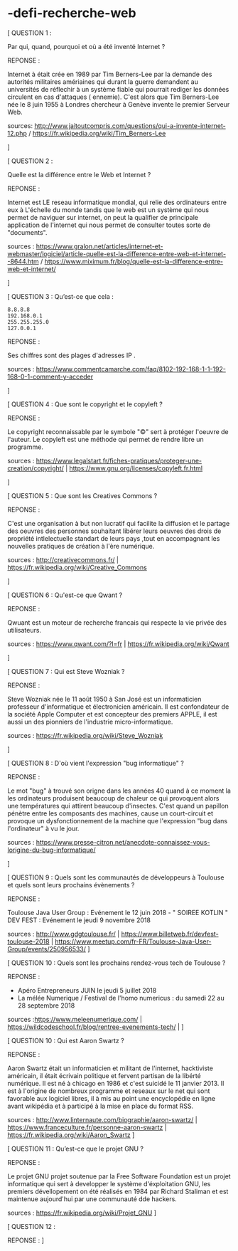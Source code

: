 # -defi-recherche-web


 [    QUESTION 1 :
 
Par qui, quand, pourquoi et où a été inventé Internet ?
 

REPONSE : 

Internet à était crée en 1989 par Tim Berners-Lee par la demande des autorités militaires amériaines qui  durant la guerre  demandent au universités de réflechir à un système fiable qui pourrait rediger les données circulent  en cas d'attaques ( ennemie).
C'est alors que Tim Berners-Lee  née le 8 juin 1955 à Londres  chercheur à Genève invente le premier Serveur Web. 

sources: http://www.jaitoutcompris.com/questions/qui-a-invente-internet-12.php / https://fr.wikipedia.org/wiki/Tim_Berners-Lee

 ]




[  QUESTION 2 : 

Quelle est la différence entre le Web et Internet ?

 REPONSE : 

Internet est LE reseau informatique mondial, qui relie des ordinateurs entre eux à L'échelle du monde tandis que le web est un système qui nous permet de naviguer sur internet, on peut la qualifier de principale application de l'internet qui nous permet de consulter toutes sorte de "documents".

sources : https://www.gralon.net/articles/internet-et-webmaster/logiciel/article-quelle-est-la-difference-entre-web-et-internet--8644.htm / https://www.miximum.fr/blog/quelle-est-la-difference-entre-web-et-internet/

]

[   QUESTION 3 : Qu’est-ce que cela :

    8.8.8.8
    192.168.0.1
    255.255.255.0
    127.0.0.1

 REPONSE : 

Ses chiffres sont des plages d'adresses IP .

sources : https://www.commentcamarche.com/faq/8102-192-168-1-1-192-168-0-1-comment-y-acceder

 ]

[    QUESTION 4 : Que sont le copyright et le copyleft ?


 REPONSE : 

Le copyright reconnaissable par le symbole "©" sert à protéger l'oeuvre de l'auteur.
Le copyleft est une méthode qui permet de rendre libre un programme.

sources : https://www.legalstart.fr/fiches-pratiques/proteger-une-creation/copyright/ | https://www.gnu.org/licenses/copyleft.fr.html

]

[    QUESTION 5 : Que sont les Creatives Commons ?

   REPONSE : 

C'est une organisation à but non lucratif qui facilite la diffusion et le partage des oeuvres des personnes souhaitant libérer leurs oeuvres des drois de propriété intlelectuelle standart de leurs pays ,tout en accompagnant les nouvelles pratiques de création à l'ère numérique.

sources : http://creativecommons.fr/  |  https://fr.wikipedia.org/wiki/Creative_Commons

]

[   QUESTION 6 : Qu'est-ce que Qwant ?

  REPONSE : 

Qwuant est un moteur de recherche francais qui respecte la vie privée des utilisateurs.

sources : https://www.qwant.com/?l=fr  |  https://fr.wikipedia.org/wiki/Qwant

]


[ QUESTION 7 : Qui est Steve Wozniak ?

  REPONSE : 

Steve Wozniak née le 11 août 1950 à San José est un informaticien professeur d'informatique et électronicien américain.
Il est confondateur de la société Apple Computer et est concepteur des premiers APPLE, il est aussi un des pionniers de l'industrie micro-informatique.

sources : https://fr.wikipedia.org/wiki/Steve_Wozniak
 
]

[ QUESTION 8 : D'où vient l'expression "bug informatique" ?

  REPONSE : 

Le mot "bug" à trouvé son origne dans les années 40 quand à ce moment la les ordinateurs  produisent beaucoup de chaleur ce qui provoquent alors une températures qui attirent beaucoup d'insectes. 
C'est quand un papillon pénètre entre les composants des machines, cause un court-circuit et provoque un dysfonctionnement de la machine que l'expression "bug dans l'ordinateur" à vu le jour.

sources : https://www.presse-citron.net/anecdote-connaissez-vous-lorigine-du-bug-informatique/

]

[ QUESTION 9 : Quels sont les communautés de développeurs à Toulouse et quels sont leurs prochains évènements ?

  REPONSE : 

Toulouse Java User Group : Evénement le 12 juin 2018 - " SOIREE KOTLIN "
DEV FEST : Evénement le jeudi 9 novembre 2018 

sources : http://www.gdgtoulouse.fr/ | https://www.billetweb.fr/devfest-toulouse-2018 | https://www.meetup.com/fr-FR/Toulouse-Java-User-Group/events/250956533/
]

[ QUESTION 10 : Quels sont les prochains rendez-vous tech de Toulouse ?

  REPONSE : 

- Apéro Entrepreneurs JUIN le jeudi 5 juillet 2018
- La mélée Numerique  / Festival de l'homo numericus : du samedi 22 au 28 septembre 2018 

sources :https://www.meleenumerique.com/ | https://wildcodeschool.fr/blog/rentree-evenements-tech/ | 
]

[ QUESTION 10 : Qui est Aaron Swartz ?

   REPONSE : 

Aaron Swartz était un informaticien et militant de l'internet, hacktiviste américain, il était  écrivain politique et fervent partisan de la libérté numérique. 
Il est né à chicago en 1986 et c'est suicidé le 11 janvier 2013.
Il est à l'origine de nombreux programme et reseaux sur le net qui sont favorable aux logiciel libres, il à mis au point une encyclopédie en ligne avant wikipédia et à participé à la mise en place du format RSS.

sources : http://www.linternaute.com/biographie/aaron-swartz/ | https://www.franceculture.fr/personne-aaron-swartz | https://fr.wikipedia.org/wiki/Aaron_Swartz
]

[ QUESTION 11 : Qu’est-ce que le projet GNU ?
   
  REPONSE : 

Le projet GNU projet soutenue par la Free Software Foundation est un projet informatique qui sert à developper le système d'éxploitation GNU, les premiers dévellopement on été réalisés en 1984 par Richard Staliman et est maintenue aujourd'hui par une communauté dde hackers.

sources : https://fr.wikipedia.org/wiki/Projet_GNU
]

[ QUESTION 12 :

  REPONSE : 
]
